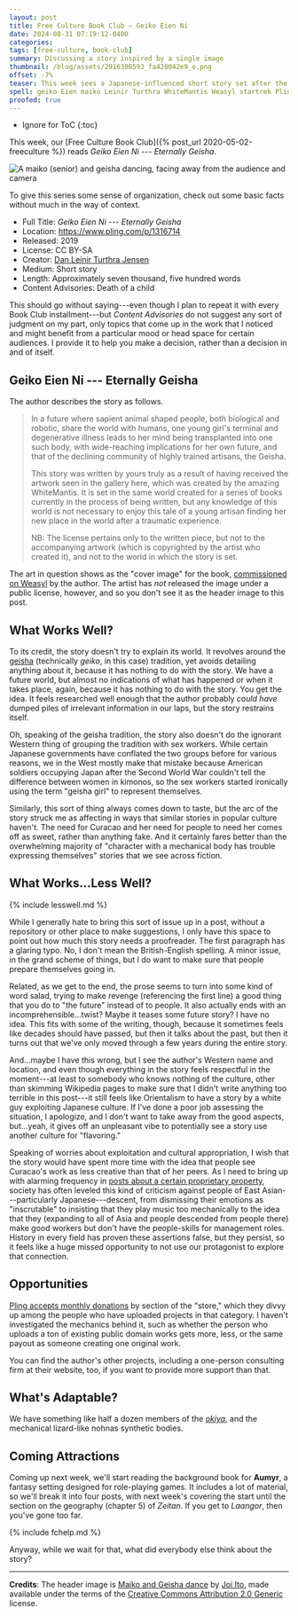 ```yaml
---
layout: post
title: Free Culture Book Club — Geiko Eien Ni
date: 2024-08-31 07:19:12-0400
categories:
tags: [free-culture, book-club]
summary: Discussing a story inspired by a single image
thumbnail: /blog/assets/2916308593_fa428042e9_o.png
offset: -7%
teaser: This week sees a Japanese-influenced short story set after the Singularity.
spell: geiko Eien maiko Leinir Turthra WhiteMantis Weasyl startrek Pling okiya nohnas Aumyr Zeitan Laangor Joi
proofed: true
---
```


* Ignore for ToC
{:toc}

This week, our [Free Culture Book Club]({% post_url 2020-05-02-freeculture %}) reads *Geiko Eien Ni --- Eternally Geisha*.

![A maiko (senior) and geisha dancing, facing away from the audience and camera](/blog/assets/2916308593_fa428042e9_o.png "The dance felt like watching paint dry, but without the paint...")

To give this series some sense of organization, check out some basic facts without much in the way of context.

 * Full Title:  *Geiko Eien Ni --- Eternally Geisha*
 * Location:  <https://www.pling.com/p/1316714>
 * Released:  2019
 * License:  CC BY-SA
 * Creator:  [Dan Leinir Turthra Jensen](https://leinir.dk/)
 * Medium:  Short story
 * Length:  Approximately seven thousand, five hundred words
 * Content Advisories:  Death of a child

This should go without saying---even though I plan to repeat it with every Book Club installment---but *Content Advisories* do not suggest any sort of judgment on my part, only topics that come up in the work that I noticed and might benefit from a particular mood or head space for certain audiences.  I provide it to help you make a decision, rather than a decision in and of itself.

## Geiko Eien Ni --- Eternally Geisha

The author describes the story as follows.

 > In a future where sapient animal shaped people, both biological and robotic, share the world with humans, one young girl's terminal and degenerative illness leads to her mind being transplanted into one such body, with wide-reaching implications for her own future, and that of the declining community of highly trained artisans, the Geisha.
 >
 > This story was written by yours truly as a result of having received the artwork seen in the gallery here, which was created by the amazing WhiteMantis. It is set in the same world created for a series of books currently in the process of being written, but any knowledge of this world is not necessary to enjoy this tale of a young artisan finding her new place in the world after a traumatic experience.
 >
 > NB: The license pertains only to the written piece, but not to the accompanying artwork (which is copyrighted by the artist who created it), and not to the world in which the story is set.

The art in question shows as the "cover image" for the book, [commissioned on Weasyl](https://www.weasyl.com/~whitemantis/submissions/648307/commission-synapse) by the author.  The artist has *not* released the image under a public license, however, and so you don't see it as the header image to this post.

## What Works Well?

To its credit, the story doesn't try to explain its world.  It revolves around the [geisha](https://en.wikipedia.org/wiki/Geisha) (technically *geiko*, in this case) tradition, yet avoids detailing anything about it, because it has nothing to do with the story.  We have a future world, but almost no indications of what has happened or when it takes place, again, because it has nothing to do with the story.  You get the idea.  It feels researched well enough that the author probably *could have* dumped piles of irrelevant information in our laps, but the story restrains itself.

Oh, speaking of the geisha tradition, the story also doesn't do the ignorant Western thing of grouping the tradition with sex workers.  While certain Japanese governments have conflated the two groups before for various reasons, we in the West mostly make that mistake because American soldiers occupying Japan after the Second World War couldn't tell the difference between women in kimonos, so the sex workers started ironically using the term "geisha girl" to represent themselves.

Similarly, this sort of thing always comes down to taste, but the arc of the story struck me as affecting in ways that similar stories in popular culture haven't.  The need for Curacao and her need for people to need her comes off as sweet, rather than anything fake.  And it certainly fares better than the overwhelming majority of "character with a mechanical body has trouble expressing themselves" stories that we see across fiction.

## What Works...Less Well?

{% include lesswell.md %}

While I generally hate to bring this sort of issue up in a post, without a repository or other place to make suggestions, I only have this space to point out how much this story needs a proofreader.  The first paragraph has a glaring typo.  No, I don't mean the British-English spelling.  A minor issue, in the grand scheme of things, but I do want to make sure that people prepare themselves going in.

Related, as we get to the end, the prose seems to turn into some kind of word salad, trying to make revenge (referencing the first line) a good thing that you do to "the future" instead of to people.  It also actually ends with an incomprehensible...twist?  Maybe it teases some future story?  I have no idea.  This fits with some of the writing, though, because it sometimes feels like decades should have passed, but then it talks about the past, but then it turns out that we've only moved through a few years during the entire story.

And...maybe I have this wrong, but I see the author's Western name and location, and even though everything in the story feels respectful in the moment---at least to somebody who knows nothing of the culture, other than skimming Wikipedia pages to make sure that I didn't write anything too terrible in this post---it still feels like Orientalism to have a story by a white guy exploiting Japanese culture.  If I've done a poor job assessing the situation, I apologize, and I don't want to take away from the good aspects, but...yeah, it gives off an unpleasant vibe to potentially see a story use another culture for "flavoring."

Speaking of worries about exploitation and cultural appropriation, I wish that the story would have spent more time with the idea that people see Curacao's work as less creative than that of her peers.  As I need to bring up with alarming frequency in [posts about a certain proprietary property](/blog/tag/startrek "Real Life in Star Trek post"), society has often leveled this kind of criticism against people of East Asian---particularly Japanese---descent, from dismissing their emotions as "inscrutable" to insisting that they play music too mechanically to the idea that they (expanding to all of Asia and people descended from people there) make good workers but don't have the people-skills for management roles.  History in every field has proven these assertions false, but they persist, so it feels like a huge missed opportunity to not use our protagonist to explore that connection.

## Opportunities

[Pling accepts monthly donations](https://www.pling.com/support-predefined) by section of the "store," which they divvy up among the people who have uploaded projects in that category.  I haven't investigated the mechanics behind it, such as whether the person who uploads a ton of existing public domain works gets more, less, or the same payout as someone creating one original work.

You can find the author's other projects, including a one-person consulting firm at their website, too, if you want to provide more support than that.

## What's Adaptable?

We have something like half a dozen members of the [*okiya*](https://en.wikipedia.org/wiki/Okiya), and the mechanical lizard-like nohnas synthetic bodies.

## Coming Attractions

Coming up next week, we'll start reading the background book for **Aumyr**, a fantasy setting designed for role-playing games.  It includes a lot of material, so we'll break it into four posts, with next week's covering the start until the section on the geography (chapter 5) of *Zeitan*.  If you get to *Laangor*, then you've gone too far.

{% include fchelp.md %}

Anyway, while we wait for that, what did everybody else think about the story?

* * *

**Credits**:  The header image is [Maiko and Geisha dance](https://www.flickr.com/photos/joi/2916308593/) by [Joi Ito](https://www.flickr.com/photos/joi/), made available under the terms of the [Creative Commons Attribution 2.0 Generic](https://creativecommons.org/licenses/by/2.0/) license.
